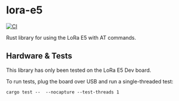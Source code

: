 # lora-e5

[![CI](https://github.com/novalabsxyz/lora-e5/actions/workflows/rust.yml/badge.svg)](https://github.com/novalabsxyz/lora-e5/actions/workflows/rust.yml)

Rust library for using the LoRa E5 with AT commands.

## Hardware & Tests

This library has only been tested on the LoRa E5 Dev board.

To run tests, plug the board over USB and run a single-threaded test:

```shell
cargo test --  --nocapture --test-threads 1
```
